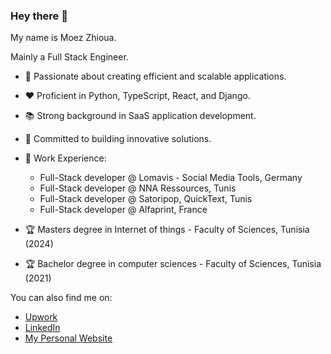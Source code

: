 ### Hey there 👋

My name is Moez Zhioua.

Mainly a Full Stack Engineer.

- 🔬 Passionate about creating efficient and scalable applications.
- ❤️ Proficient in Python, TypeScript, React, and Django.
- 📚 Strong background in SaaS application development.
- 🙏 Committed to building innovative solutions.
- 📜 Work Experience:
   - Full-Stack developer @ Lomavis - Social Media Tools, Germany
   - Full-Stack developer @ NNA Ressources, Tunis
   - Full-Stack developer @ Satoripop, QuickText, Tunis
   - Full-Stack developer @ Alfaprint, France

- 🏆 Masters degree in Internet of things - Faculty of Sciences, Tunisia (2024)
- 🏆 Bachelor degree in computer sciences - Faculty of Sciences, Tunisia (2021)

You can also find me on:
- [Upwork](https://www.upwork.com/freelancers/moezz)
- [LinkedIn](https://www.linkedin.com/in/moez-zhioua/)
- [My Personal Website](https://www.moezzhioua.com/)
